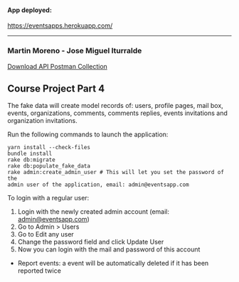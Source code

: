 #### App deployed:

https://eventsapps.herokuapp.com/

------

### Martin Moreno - Jose Miguel Iturralde

[Download API Postman Collection](https://www.getpostman.com/collections/13a0517fc64e00e3397d)

## Course Project Part 4

The fake data will create model records of: users, profile pages, mail box, events, organizations, comments, comments replies, events invitations and organization invitations.

Run the following commands to launch the application:
<pre><code>yarn install --check-files
bundle install
rake db:migrate
rake db:populate_fake_data
rake admin:create_admin_user # This will let you set the password of the 
admin user of the application, email: admin@eventsapp.com</code></pre>

To login with a regular user:
1. Login with the newly created admin account (email: admin@eventsapp.com)
2. Go to Admin > Users
3. Go to Edit any user
4. Change the password field and click Update User
5. Now you can login with the mail and password of this account


* Report events: a event will be automatically deleted if it has been reported twice
